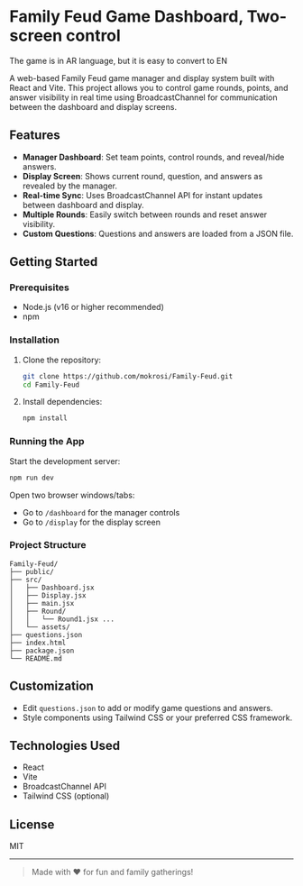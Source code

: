 # Family Feud Game Dashboard, Two-screen control

The game is in AR language, but it  is easy to convert to EN 


A web-based Family Feud game manager and display system built with React and Vite. This project allows you to control game rounds, points, and answer visibility in real time using BroadcastChannel for communication between the dashboard and display screens.

## Features

- **Manager Dashboard**: Set team points, control rounds, and reveal/hide answers.
- **Display Screen**: Shows current round, question, and answers as revealed by the manager.
- **Real-time Sync**: Uses BroadcastChannel API for instant updates between dashboard and display.
- **Multiple Rounds**: Easily switch between rounds and reset answer visibility.
- **Custom Questions**: Questions and answers are loaded from a JSON file.

## Getting Started

### Prerequisites
- Node.js (v16 or higher recommended)
- npm

### Installation
1. Clone the repository:
   ```sh
   git clone https://github.com/mokrosi/Family-Feud.git
   cd Family-Feud
   ```
2. Install dependencies:
   ```sh
   npm install
   ```

### Running the App
Start the development server:
```sh
npm run dev
```

Open two browser windows/tabs:
- Go to `/dashboard` for the manager controls
- Go to `/display` for the display screen

### Project Structure
```
Family-Feud/
├── public/
├── src/
│   ├── Dashboard.jsx
│   ├── Display.jsx
│   ├── main.jsx
│   ├── Round/
│   │   └── Round1.jsx ...
│   └── assets/
├── questions.json
├── index.html
├── package.json
└── README.md
```

## Customization
- Edit `questions.json` to add or modify game questions and answers.
- Style components using Tailwind CSS or your preferred CSS framework.

## Technologies Used
- React
- Vite
- BroadcastChannel API
- Tailwind CSS (optional)

## License
MIT

---

> Made with ❤️ for fun and family gatherings!
